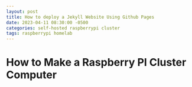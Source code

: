 ```yaml
---
layout: post
title: How to deploy a Jekyll Website Using Github Pages
date: 2023-04-11 08:30:00 -0500
categories: self-hosted raspberrypi cluster
tags: raspberrypi homelab
---
```


# How to Make a Raspberry PI Cluster Computer